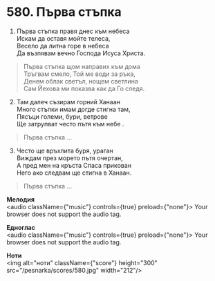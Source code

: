 # 580. Първа стъпка

1. Първа стъпка правя днес към небеса  
Искам да оставя мойте телеса,  
Весело да литна горе в небеса  
Да възпявам вечно Господа Исуса Христа.  

> Първа стъпка щом направих към дома  
> Тръгвам смело, Той ме води за ръка,  
> Денем облак светъл, нощем светлина  
> Сам Йехова ми показва как да Го следя.  

2. Там далеч съзирам горний Ханаан  
Много стъпки имам догде стигна там,  
Пясъци големи, бури, ветрове  
Ще затрупват често пътя към небе .  

> Първа стъпка ...  

3. Често ще връхлита буря, ураган  
Виждам през морето пътя очертан,  
А пред мен на кръста Спаса прикован  
Него ако следвам ще стигна в Ханаан.  

> Първа стъпка ...

**Мелодия**  
<audio className={"music"} controls={true} preload={"none"}>
    <source src="/pesnarka/mp3/580.mp3" type="audio/mpeg"/>
    Your browser does not support the audio tag.
</audio>

**Едноглас**  
<audio className={"music"} controls={true} preload={"none"}>
    <source src="/pesnarka/transp/580.mp3" type="audio/mpeg"/>
    Your browser does not support the audio tag.
</audio>

**Ноти**  
<img alt="ноти" className={"score"} height="300" src="/pesnarka/scores/580.jpg" width="212"/>
